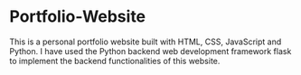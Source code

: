 # Portfolio-Website
This is a personal portfolio website built with HTML, CSS, JavaScript and Python. I have used the Python backend web development framework flask to implement the backend functionalities of this website.